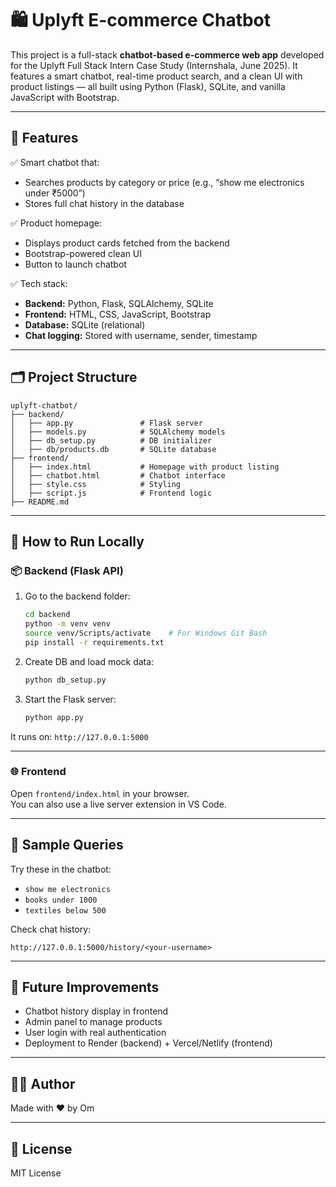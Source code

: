 # 🛍️ Uplyft E-commerce Chatbot

This project is a full-stack **chatbot-based e-commerce web app** developed for the Uplyft Full Stack Intern Case Study (Internshala, June 2025). It features a smart chatbot, real-time product search, and a clean UI with product listings — all built using Python (Flask), SQLite, and vanilla JavaScript with Bootstrap.

---

## 🔧 Features

✅ Smart chatbot that:
- Searches products by category or price (e.g., “show me electronics under ₹5000”)
- Stores full chat history in the database

✅ Product homepage:
- Displays product cards fetched from the backend
- Bootstrap-powered clean UI
- Button to launch chatbot

✅ Tech stack:
- **Backend:** Python, Flask, SQLAlchemy, SQLite
- **Frontend:** HTML, CSS, JavaScript, Bootstrap
- **Database:** SQLite (relational)
- **Chat logging:** Stored with username, sender, timestamp

---

## 🗂️ Project Structure

```
uplyft-chatbot/
├── backend/
│   ├── app.py               # Flask server
│   ├── models.py            # SQLAlchemy models
│   ├── db_setup.py          # DB initializer
│   ├── db/products.db       # SQLite database
├── frontend/
│   ├── index.html           # Homepage with product listing
│   ├── chatbot.html         # Chatbot interface
│   ├── style.css            # Styling
│   ├── script.js            # Frontend logic
├── README.md
```

---

## 🚀 How to Run Locally

### 📦 Backend (Flask API)

1. Go to the backend folder:
   ```bash
   cd backend
   python -m venv venv
   source venv/Scripts/activate    # For Windows Git Bash
   pip install -r requirements.txt
   ```

2. Create DB and load mock data:
   ```bash
   python db_setup.py
   ```

3. Start the Flask server:
   ```bash
   python app.py
   ```

It runs on: `http://127.0.0.1:5000`

---

### 🌐 Frontend

Open `frontend/index.html` in your browser.  
You can also use a live server extension in VS Code.

---

## 🧪 Sample Queries

Try these in the chatbot:
- `show me electronics`
- `books under 1000`
- `textiles below 500`

Check chat history:
```
http://127.0.0.1:5000/history/<your-username>
```

---

## 📝 Future Improvements

- Chatbot history display in frontend
- Admin panel to manage products
- User login with real authentication
- Deployment to Render (backend) + Vercel/Netlify (frontend)

---

## 👨‍💻 Author

Made with ❤️ by Om

---

## 📜 License

MIT License
